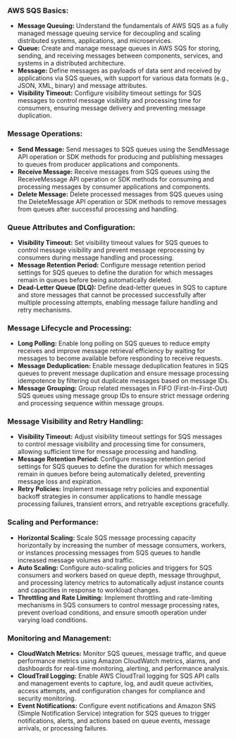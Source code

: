 ### AWS SQS Basics:
- **Message Queuing:** Understand the fundamentals of AWS SQS as a fully managed message queuing service for decoupling and scaling distributed systems, applications, and microservices.
- **Queue:** Create and manage message queues in AWS SQS for storing, sending, and receiving messages between components, services, and systems in a distributed architecture.
- **Message:** Define messages as payloads of data sent and received by applications via SQS queues, with support for various data formats (e.g., JSON, XML, binary) and message attributes.
- **Visibility Timeout:** Configure visibility timeout settings for SQS messages to control message visibility and processing time for consumers, ensuring message delivery and preventing message duplication.

### Message Operations:
- **Send Message:** Send messages to SQS queues using the SendMessage API operation or SDK methods for producing and publishing messages to queues from producer applications and components.
- **Receive Message:** Receive messages from SQS queues using the ReceiveMessage API operation or SDK methods for consuming and processing messages by consumer applications and components.
- **Delete Message:** Delete processed messages from SQS queues using the DeleteMessage API operation or SDK methods to remove messages from queues after successful processing and handling.

### Queue Attributes and Configuration:
- **Visibility Timeout:** Set visibility timeout values for SQS queues to control message visibility and prevent message reprocessing by consumers during message handling and processing.
- **Message Retention Period:** Configure message retention period settings for SQS queues to define the duration for which messages remain in queues before being automatically deleted.
- **Dead-Letter Queue (DLQ):** Define dead-letter queues in SQS to capture and store messages that cannot be processed successfully after multiple processing attempts, enabling message failure handling and retry mechanisms.

### Message Lifecycle and Processing:
- **Long Polling:** Enable long polling on SQS queues to reduce empty receives and improve message retrieval efficiency by waiting for messages to become available before responding to receive requests.
- **Message Deduplication:** Enable message deduplication features in SQS queues to prevent message duplication and ensure message processing idempotence by filtering out duplicate messages based on message IDs.
- **Message Grouping:** Group related messages in FIFO (First-In-First-Out) SQS queues using message group IDs to ensure strict message ordering and processing sequence within message groups.

### Message Visibility and Retry Handling:
- **Visibility Timeout:** Adjust visibility timeout settings for SQS messages to control message visibility and processing time for consumers, allowing sufficient time for message processing and handling.
- **Message Retention Period:** Configure message retention period settings for SQS queues to define the duration for which messages remain in queues before being automatically deleted, preventing message loss and expiration.
- **Retry Policies:** Implement message retry policies and exponential backoff strategies in consumer applications to handle message processing failures, transient errors, and retryable exceptions gracefully.

### Scaling and Performance:
- **Horizontal Scaling:** Scale SQS message processing capacity horizontally by increasing the number of message consumers, workers, or instances processing messages from SQS queues to handle increased message volumes and traffic.
- **Auto Scaling:** Configure auto-scaling policies and triggers for SQS consumers and workers based on queue depth, message throughput, and processing latency metrics to automatically adjust instance counts and capacities in response to workload changes.
- **Throttling and Rate Limiting:** Implement throttling and rate-limiting mechanisms in SQS consumers to control message processing rates, prevent overload conditions, and ensure smooth operation under varying load conditions.

### Monitoring and Management:
- **CloudWatch Metrics:** Monitor SQS queues, message traffic, and queue performance metrics using Amazon CloudWatch metrics, alarms, and dashboards for real-time monitoring, alerting, and performance analysis.
- **CloudTrail Logging:** Enable AWS CloudTrail logging for SQS API calls and management events to capture, log, and audit queue activities, access attempts, and configuration changes for compliance and security monitoring.
- **Event Notifications:** Configure event notifications and Amazon SNS (Simple Notification Service) integration for SQS queues to trigger notifications, alerts, and actions based on queue events, message arrivals, or processing failures.

